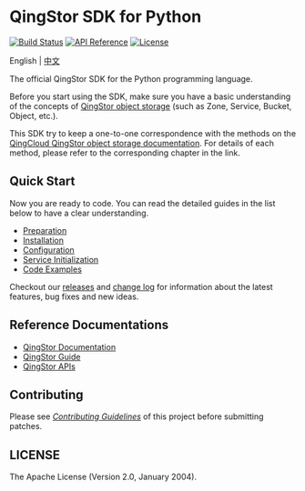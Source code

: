 # QingStor SDK for Python

[![Build Status](https://travis-ci.org/yunify/qingstor-sdk-python.svg?branch=master)](https://travis-ci.org/yunify/qingstor-sdk-python)
[![API Reference](http://img.shields.io/badge/api-reference-green.svg)](https://docs.qingcloud.com/qingstor/)
[![License](http://img.shields.io/badge/license-apache%20v2-blue.svg)](https://github.com/yunify/qingstor-sdk-python/blob/master/LICENSE)

English | [中文](README_zh-CN.md)

The official QingStor SDK for the Python programming language.

Before you start using the SDK, make sure you have a basic understanding of the concepts of [QingStor object storage](https://docs.qingcloud.com/qingstor/api/common/overview.html) (such as Zone, Service, Bucket, Object, etc.).

This SDK try to keep a one-to-one correspondence with the methods on the [QingCloud QingStor object storage documentation](https://docs.qingcloud.com/qingstor/api/). For details of each method, please refer to the corresponding chapter in the link.

## Quick Start

Now you are ready to code. You can read the detailed guides in the list below to have a clear understanding.

- [Preparation](./docs/prepare.md)
- [Installation](./docs/install.md)
- [Configuration](./docs/config.md)
- [Service Initialization](./docs/service.md)
- [Code Examples](./docs/examples.md)

Checkout our [releases](https://github.com/yunify/qingstor-sdk-python/releases) and [change log](./CHANGELOG.md) for information about the latest features, bug fixes and new ideas.

## Reference Documentations

- [QingStor Documentation](https://docs.qingcloud.com/qingstor/index.html)
- [QingStor Guide](https://docs.qingcloud.com/qingstor/guide/index.html)
- [QingStor APIs](https://docs.qingcloud.com/qingstor/api/index.html)

## Contributing

Please see [*Contributing Guidelines*](./CONTRIBUTING.md) of this project before submitting patches.

## LICENSE

The Apache License (Version 2.0, January 2004).
